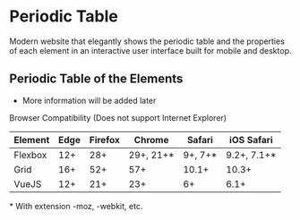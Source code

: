 # Periodic Table
Modern website that elegantly shows the periodic table and the properties of each element in an interactive user interface built for mobile and desktop.
## Periodic Table of the Elements
* More information will be added later

Browser Compatibility (Does not support Internet Explorer)

Element   | Edge    | Firefox | Chrome    | Safari   | iOS Safari
----      | ----    | ------- | -------   | ------   | -----------
Flexbox   | 12+     | 28+     | 29+, 21+* | 9+, 7+*  | 9.2+, 7.1+*
Grid      | 16+     | 52+     | 57+       | 10.1+    | 10.3+
VueJS     | 12+     | 21+     | 23+       | 6+       | 6.1+

\* With extension -moz, -webkit, etc.</br>